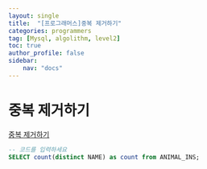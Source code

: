 ```yaml
---
layout: single
title:  "[프로그래머스]중복 제거하기"
categories: programmers
tag: [Mysql, algolithm, level2]
toc: true
author_profile: false
sidebar:
    nav: "docs"
---
```


# 중복 제거하기

[중복 제거하기](https://school.programmers.co.kr/learn/courses/30/lessons/59408)


```sql
-- 코드를 입력하세요
SELECT count(distinct NAME) as count from ANIMAL_INS;
```
